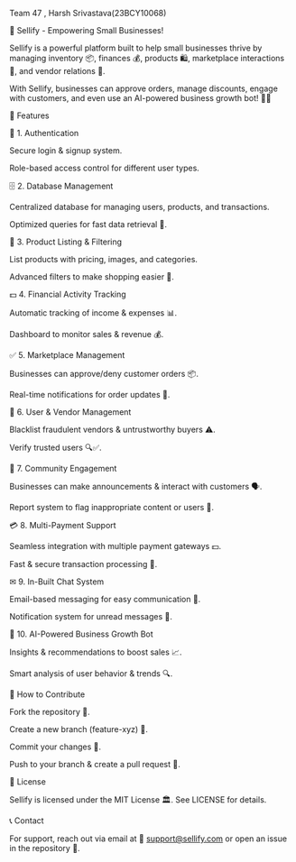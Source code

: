 Team 47 , Harsh Srivastava(23BCY10068)


🚀 Sellify - Empowering Small Businesses!

Sellify is a powerful platform built to help small businesses thrive by managing inventory 📦, finances 💰, products 🛍, marketplace interactions 🏪, and vendor relations 🤝.

With Sellify, businesses can approve orders, manage discounts, engage with customers, and even use an AI-powered business growth bot! 🤖✨

🌟 Features

🔐 1. Authentication

Secure login & signup system.

Role-based access control for different user types.

🗄 2. Database Management

Centralized database for managing users, products, and transactions.

Optimized queries for fast data retrieval 🚀.

🛒 3. Product Listing & Filtering

List products with pricing, images, and categories.

Advanced filters to make shopping easier 🔎.

💵 4. Financial Activity Tracking

Automatic tracking of income & expenses 📊.

Dashboard to monitor sales & revenue 💰.

✅ 5. Marketplace Management

Businesses can approve/deny customer orders 📦.

Real-time notifications for order updates 🔔.

🚫 6. User & Vendor Management

Blacklist fraudulent vendors & untrustworthy buyers ⚠.

Verify trusted users 🔍✅.

📢 7. Community Engagement

Businesses can make announcements & interact with customers 🗣.

Report system to flag inappropriate content or users 🚨.

💳 8. Multi-Payment Support

Seamless integration with multiple payment gateways 💵.

Fast & secure transaction processing 🔐.

✉ 9. In-Built Chat System

Email-based messaging for easy communication 📧.

Notification system for unread messages 🔔.

🤖 10. AI-Powered Business Growth Bot

Insights & recommendations to boost sales 📈.

Smart analysis of user behavior & trends 🔍.

🚀 How to Contribute

Fork the repository 🍴.

Create a new branch (feature-xyz) 🌿.

Commit your changes 💾.

Push to your branch & create a pull request 🚀.

📜 License

Sellify is licensed under the MIT License 🏛. See LICENSE for details.

📞 Contact

For support, reach out via email at 📩 support@sellify.com or open an issue in the repository 🔧.